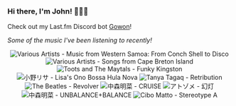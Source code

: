 ### Hi there, I'm John! 🏄🏻‍♂️

Check out my Last.fm Discord bot [Gowon](http://gowon.ca)!

_Some of the music I've been listening to recently!_


<!-- lastfm -->
<p align="center"><img src="https://lastfm.freetls.fastly.net/i/u/64s/bf2b82f1417ffcbe591d5cf6ad347540.png" title="Various Artists - Music from Western Samoa: From Conch Shell to Disco"> <img src="https://lastfm.freetls.fastly.net/i/u/64s/292ae9be6979439ec31b6fd138da417b.jpg" title="Various Artists - Songs from Cape Breton Island"> <img src="https://lastfm.freetls.fastly.net/i/u/64s/8260e873066b664140c352432ecc5a4a.png" title="Toots and The Maytals - Funky Kingston"> <img src="https://lastfm.freetls.fastly.net/i/u/64s/83a3cab0fa87259c844e5547810e2f8b.jpg" title="小野リサ - Lisa's Ono Bossa Hula Nova"> <img src="https://lastfm.freetls.fastly.net/i/u/64s/b93d17c76edaafea3e1e2ec2a7fd7450.jpg" title="Tanya Tagaq - Retribution"> <img src="https://lastfm.freetls.fastly.net/i/u/64s/deaec2d4735bea0d1c45fc75261624ae.jpg" title="The Beatles - Revolver"> <img src="https://lastfm.freetls.fastly.net/i/u/64s/523c22bfcf22c576a421ea06a40af8cc.jpg" title="中森明菜 - CRUISE"> <img src="https://lastfm.freetls.fastly.net/i/u/64s/c3389903372100472c5f7bc04216579f.jpg" title="アトゾメ - 幻灯"> <img src="https://lastfm.freetls.fastly.net/i/u/64s/a3fc271b37b6d9fe585f6045556a6c40.jpg" title="中森明菜 - UNBALANCE+BALANCE"> <img src="https://lastfm.freetls.fastly.net/i/u/64s/1f8d90a1650c4471c40da27cc4add578.png" title="Cibo Matto - Stereotype A"> </p>
